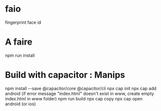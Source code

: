 # faio
fingerprint  face id

# A faire
npm run install

# Build with capacitor : Manips
npm install --save @capacitor/core @capacitor/cli
npx cap init
npx cap add android    (if error message "index.html" doesn't exist in www,  create empty index.html in www folder)
npm run build
npx cap copy
npx cap open android (or ios)

